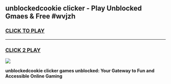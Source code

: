 
## unblockedcookie clicker - Play Unblocked Gmaes & Free #wvjzh
<h3>
<a href="https://news.freeplayer.one?title=unblockedcookie_clicker&ref=24F">CLICK TO PLAY</a></h3>
<hr>

<h3>
<a href="https://news.freeplayer.one?title=unblockedcookie_clicker&ref=24F">CLICK 2 PLAY</a>
  
</h3>

<a href="https://news.freeplayer.one?title=unblockedcookie_clicker&ref=24F/"><img src="https://clearcache.store/games.png"></a>


**unblockedcookie clicker games unblocked: Your Gateway to Fun and Accessible Online Gaming**

